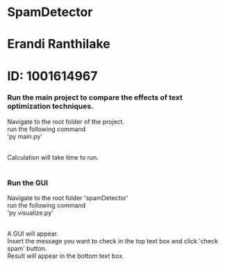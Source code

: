 # SpamDetector

# Erandi Ranthilake
# ID: 1001614967

### Run the main project to compare the effects of text optimization techniques.

Navigate to the root folder of the project.<br>
run the following command<br>
'py main.py'<br><br>

Calculation will take time to run.<br><br>

### Run the GUI

Navigate to the root folder 'spamDetector'<br>
run the following command<br>
'py visualize.py'<br><br>

A GUI will appear.<br>
Insert the message you want to check in the top text box and click 'check spam' button.<br>
Result will appear in the bottom text box.<br>
